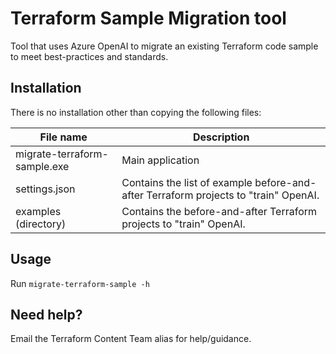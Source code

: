 # Terraform Sample Migration tool

Tool that uses Azure OpenAI to migrate an existing Terraform code sample to meet best-practices and standards.

## Installation

There is no installation other than copying the following files:

| File name                     | Description                                                                         |
|-------------------------------|-------------------------------------------------------------------------------------|
| migrate-terraform-sample.exe  | Main application                                                                    |
| settings.json                 | Contains the list of example before-and-after Terraform projects to "train" OpenAI. |
| examples (directory)          | Contains the before-and-after Terraform projects to "train" OpenAI.                 |

## Usage

Run `migrate-terraform-sample -h`

## Need help?

Email the Terraform Content Team alias for help/guidance.